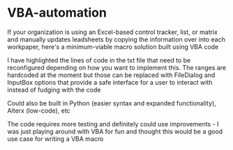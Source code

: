 # VBA-automation

If your organization is using an Excel-based control tracker, list, or matrix and 
manually updates leadsheets by copying the information over into each workpaper,
here's a minimum-viable macro solution built using VBA code

I have highlighted the lines of code in the txt file that need to be reconfigured depending
on how you want to implement this. The ranges are hardcoded at the moment but those
can be replaced with FileDialog and InputBox options that provide a safe interface for a user to
interact with instead of fudging with the code

Could also be built in Python (easier syntax and expanded functionality), Alterx (low-code), etc

The code requires more testing and definitely could use improvements - I was just playing around
with VBA for fun and thought this would be a good use case for writing a VBA macro

